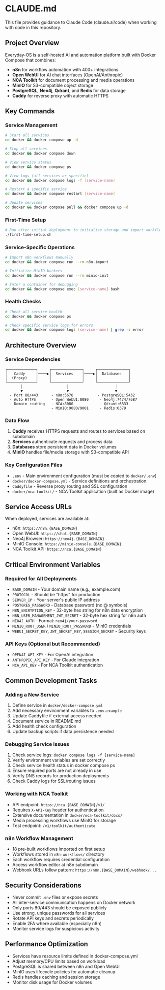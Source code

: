 # CLAUDE.md

This file provides guidance to Claude Code (claude.ai/code) when working with code in this repository.

## Project Overview

Everyday-OS is a self-hosted AI and automation platform built with Docker Compose that combines:
- **n8n** for workflow automation with 400+ integrations
- **Open WebUI** for AI chat interfaces (OpenAI/Anthropic)
- **NCA Toolkit** for document processing and media operations
- **MinIO** for S3-compatible object storage
- **PostgreSQL**, **Neo4j**, **Qdrant**, and **Redis** for data storage
- **Caddy** for reverse proxy with automatic HTTPS

## Key Commands

### Service Management
```bash
# Start all services
cd docker && docker compose up -d

# Stop all services
cd docker && docker compose down

# View service status
cd docker && docker compose ps

# View logs (all services or specific)
cd docker && docker compose logs -f [service-name]

# Restart a specific service
cd docker && docker compose restart [service-name]

# Update services
cd docker && docker compose pull && docker compose up -d
```

### First-Time Setup
```bash
# Run after initial deployment to initialize storage and import workflows
./first-time-setup.sh
```

### Service-Specific Operations
```bash
# Import n8n workflows manually
cd docker && docker compose run --rm n8n-import

# Initialize MinIO buckets
cd docker && docker compose run --rm minio-init

# Enter a container for debugging
cd docker && docker compose exec [service-name] bash
```

### Health Checks
```bash
# Check all service health
cd docker && docker compose ps

# Check specific service logs for errors
cd docker && docker compose logs [service-name] | grep -i error
```

## Architecture Overview

### Service Dependencies
```
┌─────────────┐     ┌──────────────┐     ┌──────────────┐
│   Caddy     │────▶│  Services    │────▶│  Databases   │
│  (Proxy)    │     │              │     │              │
└─────────────┘     └──────────────┘     └──────────────┘
       │                    │                     │
       ▼                    ▼                     ▼
  - Port 80/443      - n8n:5678           - PostgreSQL:5432
  - Auto HTTPS       - Open WebUI:8080     - Neo4j:7474/7687
  - Domain routing   - NCA:8080            - Qdrant:6333
                     - MinIO:9000/9001     - Redis:6379
```

### Data Flow
1. **Caddy** receives HTTPS requests and routes to services based on subdomain
2. **Services** authenticate requests and process data
3. **Databases** store persistent data in Docker volumes
4. **MinIO** handles file/media storage with S3-compatible API

### Key Configuration Files
- `.env` - Main environment configuration (must be copied to `docker/.env`)
- `docker/docker-compose.yml` - Service definitions and orchestration
- `Caddyfile` - Reverse proxy routing and SSL configuration
- `docker/nca-toolkit/` - NCA Toolkit application (built as Docker image)

## Service Access URLs

When deployed, services are available at:
- n8n: `https://n8n.{BASE_DOMAIN}`
- Open WebUI: `https://chat.{BASE_DOMAIN}`
- Neo4j Browser: `https://neo4j.{BASE_DOMAIN}`
- MinIO Console: `https://minio-console.{BASE_DOMAIN}`
- NCA Toolkit API: `https://nca.{BASE_DOMAIN}`

## Critical Environment Variables

### Required for All Deployments
- `BASE_DOMAIN` - Your domain name (e.g., example.com)
- `PROTOCOL` - Should be "https" for production
- `SERVER_IP` - Your server's public IP address
- `POSTGRES_PASSWORD` - Database password (no @ symbols)
- `N8N_ENCRYPTION_KEY` - 32-byte hex string for n8n data encryption
- `N8N_USER_MANAGEMENT_JWT_SECRET` - 32-byte hex string for n8n auth
- `NEO4J_AUTH` - Format: `neo4j/your-password`
- `MINIO_ROOT_USER` / `MINIO_ROOT_PASSWORD` - MinIO credentials
- `WEBUI_SECRET_KEY`, `JWT_SECRET_KEY`, `SESSION_SECRET` - Security keys

### API Keys (Optional but Recommended)
- `OPENAI_API_KEY` - For OpenAI integration
- `ANTHROPIC_API_KEY` - For Claude integration
- `NCA_API_KEY` - For NCA Toolkit authentication

## Common Development Tasks

### Adding a New Service
1. Define service in `docker/docker-compose.yml`
2. Add necessary environment variables to `.env.example`
3. Update Caddyfile if external access needed
4. Document service in README.md
5. Add health check configuration
6. Update backup scripts if data persistence needed

### Debugging Service Issues
1. Check service logs: `docker compose logs -f [service-name]`
2. Verify environment variables are set correctly
3. Check service health status in docker compose ps
4. Ensure required ports are not already in use
5. Verify DNS records for production deployments
6. Check Caddy logs for SSL/routing issues

### Working with NCA Toolkit
- API endpoint: `https://nca.{BASE_DOMAIN}/v1/`
- Requires `X-API-Key` header for authentication
- Extensive documentation in `docker/nca-toolkit/docs/`
- Media processing workflows use MinIO for storage
- Test endpoint: `/v1/toolkit/authenticate`

### n8n Workflow Management
- 18 pre-built workflows imported on first setup
- Workflows stored in `n8n-workflows/` directory
- Each workflow requires credential configuration
- Access workflow editor at n8n subdomain
- Webhook URLs follow pattern: `https://n8n.{BASE_DOMAIN}/webhook/...`

## Security Considerations

- Never commit `.env` files or expose secrets
- All inter-service communication happens on Docker network
- Only ports 80/443 should be exposed publicly
- Use strong, unique passwords for all services
- Rotate API keys and secrets periodically
- Enable 2FA where available (especially n8n)
- Monitor service logs for suspicious activity

## Performance Optimization

- Services have resource limits defined in docker-compose.yml
- Adjust memory/CPU limits based on workload
- PostgreSQL is shared between n8n and Open WebUI
- MinIO uses lifecycle policies for automatic cleanup
- Redis handles caching and session storage
- Monitor disk usage for Docker volumes
